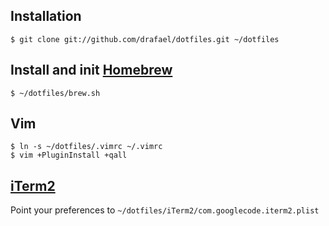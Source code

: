 ## Installation

`$ git clone git://github.com/drafael/dotfiles.git ~/dotfiles`

## Install and init [Homebrew](http://brew.sh)

`$ ~/dotfiles/brew.sh`

## Vim

```
$ ln -s ~/dotfiles/.vimrc ~/.vimrc
$ vim +PluginInstall +qall
```

## [iTerm2](http://iterm2.com)

Point your preferences to `~/dotfiles/iTerm2/com.googlecode.iterm2.plist`

